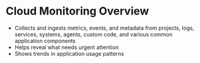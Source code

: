 # Cloud Monitoring Overview

* Collects and ingests metrics, events, and metadata from projects, logs, services, systems, agents, custom code, and various common application components
* Helps reveal what needs urgent attention
* Shows trends in application usage patterns
